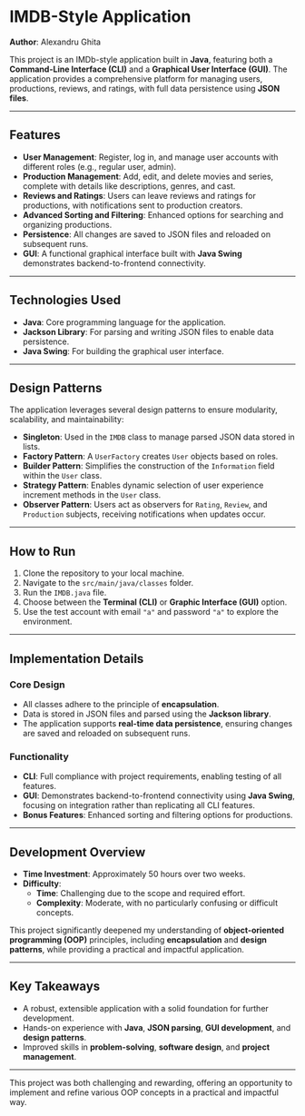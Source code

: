 # IMDB-Style Application  
**Author**: Alexandru Ghita  

This project is an IMDb-style application built in **Java**, featuring both a **Command-Line Interface (CLI)** and a **Graphical User Interface (GUI)**. The application provides a comprehensive platform for managing users, productions, reviews, and ratings, with full data persistence using **JSON files**.  

---

## **Features**  
- **User Management**: Register, log in, and manage user accounts with different roles (e.g., regular user, admin).  
- **Production Management**: Add, edit, and delete movies and series, complete with details like descriptions, genres, and cast.  
- **Reviews and Ratings**: Users can leave reviews and ratings for productions, with notifications sent to production creators.  
- **Advanced Sorting and Filtering**: Enhanced options for searching and organizing productions.  
- **Persistence**: All changes are saved to JSON files and reloaded on subsequent runs.  
- **GUI**: A functional graphical interface built with **Java Swing** demonstrates backend-to-frontend connectivity.  

---

## **Technologies Used**  
- **Java**: Core programming language for the application.  
- **Jackson Library**: For parsing and writing JSON files to enable data persistence.  
- **Java Swing**: For building the graphical user interface.  

---

## **Design Patterns**  
The application leverages several design patterns to ensure modularity, scalability, and maintainability:  
- **Singleton**: Used in the `IMDB` class to manage parsed JSON data stored in lists.  
- **Factory Pattern**: A `UserFactory` creates `User` objects based on roles.  
- **Builder Pattern**: Simplifies the construction of the `Information` field within the `User` class.  
- **Strategy Pattern**: Enables dynamic selection of user experience increment methods in the `User` class.  
- **Observer Pattern**: Users act as observers for `Rating`, `Review`, and `Production` subjects, receiving notifications when updates occur.  

---

## **How to Run**  
1. Clone the repository to your local machine.  
2. Navigate to the `src/main/java/classes` folder.  
3. Run the `IMDB.java` file.  
4. Choose between the **Terminal (CLI)** or **Graphic Interface (GUI)** option.  
5. Use the test account with email `"a"` and password `"a"` to explore the environment.  

---

## **Implementation Details**  
### **Core Design**  
- All classes adhere to the principle of **encapsulation**.  
- Data is stored in JSON files and parsed using the **Jackson library**.  
- The application supports **real-time data persistence**, ensuring changes are saved and reloaded on subsequent runs.  

### **Functionality**  
- **CLI**: Full compliance with project requirements, enabling testing of all features.  
- **GUI**: Demonstrates backend-to-frontend connectivity using **Java Swing**, focusing on integration rather than replicating all CLI features.  
- **Bonus Features**: Enhanced sorting and filtering options for productions.  

---

## **Development Overview**  
- **Time Investment**: Approximately 50 hours over two weeks.  
- **Difficulty**:  
  - **Time**: Challenging due to the scope and required effort.  
  - **Complexity**: Moderate, with no particularly confusing or difficult concepts.  

This project significantly deepened my understanding of **object-oriented programming (OOP)** principles, including **encapsulation** and **design patterns**, while providing a practical and impactful application.  

---

## **Key Takeaways**  
- A robust, extensible application with a solid foundation for further development.  
- Hands-on experience with **Java**, **JSON parsing**, **GUI development**, and **design patterns**.  
- Improved skills in **problem-solving**, **software design**, and **project management**.  

---

This project was both challenging and rewarding, offering an opportunity to implement and refine various OOP concepts in a practical and impactful way.  
